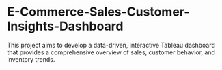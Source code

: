 # E-Commerce-Sales-Customer-Insights-Dashboard
This project aims to develop a data-driven, interactive Tableau dashboard that provides a comprehensive overview of sales, customer behavior, and inventory trends.
